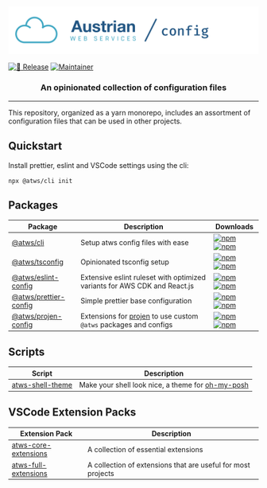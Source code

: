 [![Austrian Web Services / Config](logo.png)](https://github.com/Austrian-Web-Services/config)

[![🚀 Release](https://github.com/Austrian-Web-Services/config/actions/workflows/release.yml/badge.svg?event=push)](https://github.com/Austrian-Web-Services/config/actions/workflows/release.yaml)
[![Maintainer](https://img.shields.io/badge/Mainainer-%40NimmLor-blue)](https://img.shields.io/badge/Maintainer-%40NimmLor-blues)

<h3 align="center">An opinionated collection of configuration files</h3>

---

This repository, organized as a yarn monorepo, includes an assortment of configuration files that can be used in other projects.

## Quickstart

Install prettier, eslint and VSCode settings using the cli:

```properties
npx @atws/cli init
```

## Packages

| Package                                            | Description                                                                           | Downloads                                                                                                                                                                                                                                                                                |
| -------------------------------------------------- | ------------------------------------------------------------------------------------- | ---------------------------------------------------------------------------------------------------------------------------------------------------------------------------------------------------------------------------------------------------------------------------------------- |
| [@atws/cli](/packages/cli)                    | Setup atws config files with ease                                                     | [![npm](https://img.shields.io/npm/v/@atws/cli?style=flat-square)](https://www.npmjs.com/package/@atws/cli) [![npm](https://img.shields.io/npm/dm/@atws/cli?color=%23175ed1&style=flat-square)](https://www.npmjs.com/package/@atws/cli)                                                 |
| [@atws/tsconfig](/packages/tsconfig)               | Opinionated tsconfig setup                                                            | [![npm](https://img.shields.io/npm/v/@atws/tsconfig?style=flat-square)](https://www.npmjs.com/package/@atws/tsconfig) [![npm](https://img.shields.io/npm/dm/@atws/tsconfig?color=%23175ed1&style=flat-square)](https://www.npmjs.com/package/@atws/tsconfig)                             |
| [@atws/eslint-config](/packages/eslint-config)     | Extensive eslint ruleset with optimized variants for AWS CDK and React.js             | [![npm](https://img.shields.io/npm/v/@atws/eslint-config?style=flat-square)](https://www.npmjs.com/package/@atws/eslint-config) [![npm](https://img.shields.io/npm/dm/@atws/eslint-config?color=%23175ed1&style=flat-square)](https://www.npmjs.com/package/@atws/eslint-config)         |
| [@atws/prettier-config](/packages/prettier-config) | Simple prettier base configuration                                                    | [![npm](https://img.shields.io/npm/v/@atws/prettier-config?style=flat-square)](https://www.npmjs.com/package/@atws/prettier-config) [![npm](https://img.shields.io/npm/dm/@atws/prettier-config?color=%23175ed1&style=flat-square)](https://www.npmjs.com/package/@atws/prettier-config) |
| [@atws/projen-config](/packages/projen-config)     | Extensions for [projen](https://projen.io) to use custom `@atws` packages and configs | [![npm](https://img.shields.io/npm/v/@atws/projen-config?style=flat-square)](https://www.npmjs.com/package/@atws/projen-config) [![npm](https://img.shields.io/npm/dm/@atws/projen-config?color=%23175ed1&style=flat-square)](https://www.npmjs.com/package/@atws/projen-config)         |

## Scripts

| Script                                        | Description                                                               |
| --------------------------------------------- | ------------------------------------------------------------------------- |
| [atws-shell-theme](/scripts/atws-shell-theme) | Make your shell look nice, a theme for [oh-my-posh](https://ohmyposh.dev) |

## VSCode Extension Packs

| Extension Pack                                                                                        | Description                                                  |
| ----------------------------------------------------------------------------------------------------- | ------------------------------------------------------------ |
| [atws-core-extensions](https://marketplace.visualstudio.com/items?itemName=atws.atws-core-extensions) | A collection of essential extensions                         |
| [atws-full-extensions](https://marketplace.visualstudio.com/items?itemName=atws.atws-full-extensions) | A collection of extensions that are useful for most projects |
